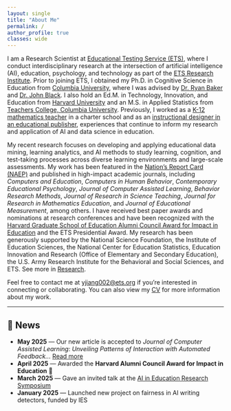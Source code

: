 ```yaml
---
layout: single
title: "About Me"
permalink: /
author_profile: true
classes: wide
---
```


I am a Research Scientist at [Educational Testing Service (ETS)](https://www.ets.org/), where I conduct interdisciplinary research at the intersection of artificial intelligence (AI), education, psychology, and technology as part of the [ETS Research Institute](https://www.ets.org/research.html). Prior to joining ETS, I obtained my Ph.D. in Cognitive Science in Education from [Columbia University](https://www.columbia.edu/), where I was advised by [Dr. Ryan Baker](https://learninganalytics.upenn.edu/ryanbaker/) and [Dr. John Black](https://www.tc.columbia.edu/human-development/cognitive-studies-in-education/faculty/). I also hold an Ed.M. in Technology, Innovation, and Education from [Harvard University](https://www.harvard.edu/) and an M.S. in Applied Statistics from [Teachers College, Columbia University](https://www.tc.columbia.edu/). Previously, I worked as a [K-12 mathematics teacher](https://pvcics.org/) in a charter school and as an [instructional designer in an educational publisher](https://www.cheng-tsui.com/), experiences that continue to inform my research and application of AI and data science in education.

My recent research focuses on developing and applying educational data mining, learning analytics, and AI methods to study learning, cognition, and test-taking processes across diverse learning environments and large-scale assessments. My work has been featured in the [Nation’s Report Card (NAEP)](https://www.nationsreportcard.gov/) and published in high-impact academic journals, including *Computers and Education*, *Computers in Human Behavior*, *Contemporary Educational Psychology*, *Journal of Computer Assisted Learning*, *Behavior Research Methods*, *Journal of Research in Science Teaching*, *Journal for Research in Mathematics Education*, and *Journal of Educational Measurement*, among others. I have received best paper awards and nominations at research conferences and have been recognized with the [Harvard Graduate School of Education Alumni Council Award for Impact in Education](https://www.gse.harvard.edu/community/alumni/alumni-council-awards#:~:text=Alumni%20Council%20Award%20for%20Impact,%2C%20national%2C%20or%20global%20levels.) and the ETS Presidential Award. My research has been generously supported by the National Science Foundation, the Institute of Education Sciences, the National Center for Education Statistics, Education Innovation and Research (Office of Elementary and Secondary Education), the U.S. Army Research Institute for the Behavioral and Social Sciences, and ETS. See more in [Research](/research).

Feel free to contact me at [yjiang002@ets.org](mailto:yjiang002@ets.org) if you’re interested in connecting or collaborating. You can also view my [CV](/assets/files/CV_Yang_Jiang.pdf) for more information about my work.


---

## 📰 News

- **May 2025** — Our new article is accepted to *Journal of Computer Assisted Learning*: *Unveiling Patterns of Interaction with Automated Feedback...* [Read more](https://doi.org/10.1111/jcal.70014)
- **April 2025** — Awarded the **Harvard Alumni Council Award for Impact in Education** 🎉
- **March 2025** — Gave an invited talk at the [AI in Education Research Symposium](#)
- **January 2025** — Launched new project on fairness in AI writing detectors, funded by IES